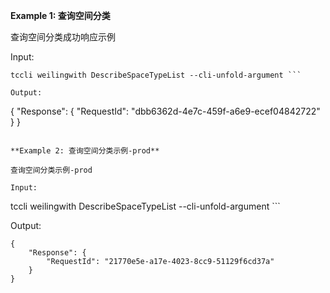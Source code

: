 **Example 1: 查询空间分类**

查询空间分类成功响应示例

Input: 

```
tccli weilingwith DescribeSpaceTypeList --cli-unfold-argument ```

Output: 
```
{
    "Response": {
        "RequestId": "dbb6362d-4e7c-459f-a6e9-ecef04842722"
    }
}
```

**Example 2: 查询空间分类示例-prod**

查询空间分类示例-prod

Input: 

```
tccli weilingwith DescribeSpaceTypeList --cli-unfold-argument ```

Output: 
```
{
    "Response": {
        "RequestId": "21770e5e-a17e-4023-8cc9-51129f6cd37a"
    }
}
```


